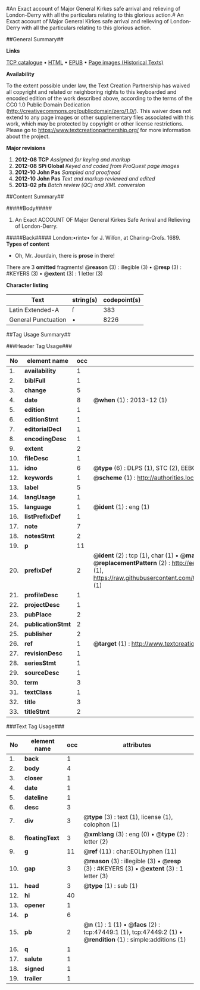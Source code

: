 #An Exact account of Major General Kirkes safe arrival and relieving of London-Derry with all the particulars relating to this glorious action.#
An Exact account of Major General Kirkes safe arrival and relieving of London-Derry with all the particulars relating to this glorious action.

##General Summary##

**Links**

[TCP catalogue](http://www.ota.ox.ac.uk/tcp/)  • 
[HTML](http://tei.it.ox.ac.uk/tcp/Texts-HTML/free/A38/A38846.html)  • 
[EPUB](http://tei.it.ox.ac.uk/tcp/Texts-EPUB/free/A38/A38846.epub) • 
[Page images (Historical Texts)](https://historicaltexts.jisc.ac.uk/eebo-11322590e)

**Availability**

To the extent possible under law, the Text Creation Partnership has waived all copyright and related or neighboring rights to this keyboarded and encoded edition of the work described above, according to the terms of the CC0 1.0 Public Domain Dedication (http://creativecommons.org/publicdomain/zero/1.0/). This waiver does not extend to any page images or other supplementary files associated with this work, which may be protected by copyright or other license restrictions. Please go to https://www.textcreationpartnership.org/ for more information about the project.

**Major revisions**

1. __2012-08__ __TCP__ *Assigned for keying and markup*
1. __2012-08__ __SPi Global__ *Keyed and coded from ProQuest page images*
1. __2012-10__ __John Pas__ *Sampled and proofread*
1. __2012-10__ __John Pas__ *Text and markup reviewed and edited*
1. __2013-02__ __pfs__ *Batch review (QC) and XML conversion*

##Content Summary##

#####Body#####

1. An Exact ACCOUNT OF Major General Kirkes Safe Arrival and Relieving of London-Derry.

#####Back#####
London:•rinte• for J. Wilſon, at Charing-Croſs. 1689.
**Types of content**

  * Oh, Mr. Jourdain, there is **prose** in there!

There are 3 **omitted** fragments! 
 @__reason__ (3) : illegible (3)  •  @__resp__ (3) : #KEYERS (3)  •  @__extent__ (3) : 1 letter (3)

**Character listing**


|Text|string(s)|codepoint(s)|
|---|---|---|
|Latin Extended-A|ſ|383|
|General Punctuation|•|8226|

##Tag Usage Summary##

###Header Tag Usage###

|No|element name|occ|attributes|
|---|---|---|---|
|1.|__availability__|1||
|2.|__biblFull__|1||
|3.|__change__|5||
|4.|__date__|8| @__when__ (1) : 2013-12 (1)|
|5.|__edition__|1||
|6.|__editionStmt__|1||
|7.|__editorialDecl__|1||
|8.|__encodingDesc__|1||
|9.|__extent__|2||
|10.|__fileDesc__|1||
|11.|__idno__|6| @__type__ (6) : DLPS (1), STC (2), EEBO-CITATION (1), OCLC (1), VID (1)|
|12.|__keywords__|1| @__scheme__ (1) : http://authorities.loc.gov/ (1)|
|13.|__label__|5||
|14.|__langUsage__|1||
|15.|__language__|1| @__ident__ (1) : eng (1)|
|16.|__listPrefixDef__|1||
|17.|__note__|7||
|18.|__notesStmt__|2||
|19.|__p__|11||
|20.|__prefixDef__|2| @__ident__ (2) : tcp (1), char (1)  •  @__matchPattern__ (2) : ([0-9\-]+):([0-9IVX]+) (1), (.+) (1)  •  @__replacementPattern__ (2) : http://eebo.chadwyck.com/downloadtiff?vid=$1&page=$2 (1), https://raw.githubusercontent.com/textcreationpartnership/Texts/master/tcpchars.xml#$1 (1)|
|21.|__profileDesc__|1||
|22.|__projectDesc__|1||
|23.|__pubPlace__|2||
|24.|__publicationStmt__|2||
|25.|__publisher__|2||
|26.|__ref__|1| @__target__ (1) : http://www.textcreationpartnership.org/docs/. (1)|
|27.|__revisionDesc__|1||
|28.|__seriesStmt__|1||
|29.|__sourceDesc__|1||
|30.|__term__|3||
|31.|__textClass__|1||
|32.|__title__|3||
|33.|__titleStmt__|2||


###Text Tag Usage###

|No|element name|occ|attributes|
|---|---|---|---|
|1.|__back__|1||
|2.|__body__|4||
|3.|__closer__|1||
|4.|__date__|1||
|5.|__dateline__|1||
|6.|__desc__|3||
|7.|__div__|3| @__type__ (3) : text (1), license (1), colophon (1)|
|8.|__floatingText__|3| @__xml:lang__ (3) : eng (0)  •  @__type__ (2) : letter (2)|
|9.|__g__|11| @__ref__ (11) : char:EOLhyphen (11)|
|10.|__gap__|3| @__reason__ (3) : illegible (3)  •  @__resp__ (3) : #KEYERS (3)  •  @__extent__ (3) : 1 letter (3)|
|11.|__head__|3| @__type__ (1) : sub (1)|
|12.|__hi__|40||
|13.|__opener__|1||
|14.|__p__|6||
|15.|__pb__|2| @__n__ (1) : 1 (1)  •  @__facs__ (2) : tcp:47449:1 (1), tcp:47449:2 (1)  •  @__rendition__ (1) : simple:additions (1)|
|16.|__q__|1||
|17.|__salute__|1||
|18.|__signed__|1||
|19.|__trailer__|1||
